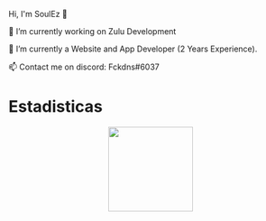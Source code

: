 
Hi, I'm SoulEz 👋

🔭 I’m currently working on Zulu Development

🌱 I’m currently a Website and App Developer (2 Years Experience).

📫 Contact me on discord: Fckdns#6037

# Estadisticas

<p align="center">
  <img height="150px" src="https://github-readme-stats.vercel.app/api/top-langs/?username=igormartins4&layout=compact&theme=vision-friendly-dark"/>
</p>
